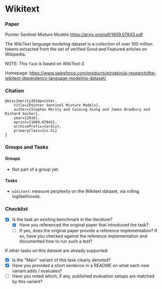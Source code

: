 # Wikitext

### Paper

Pointer Sentinel Mixture Models
https://arxiv.org/pdf/1609.07843.pdf

The WikiText language modeling dataset is a collection of over 100 million tokens
extracted from the set of verified Good and Featured articles on Wikipedia.

NOTE: This `Task` is based on WikiText-2.

Homepage: https://www.salesforce.com/products/einstein/ai-research/the-wikitext-dependency-language-modeling-dataset/

### Citation

```
@misc{merity2016pointer,
    title={Pointer Sentinel Mixture Models},
    author={Stephen Merity and Caiming Xiong and James Bradbury and Richard Socher},
    year={2016},
    eprint={1609.07843},
    archivePrefix={arXiv},
    primaryClass={cs.CL}
}
```

### Groups and Tasks

#### Groups

* Not part of a group yet.

#### Tasks

* `wikitext`: measure perplexity on the Wikitext dataset, via rolling loglikelihoods.

### Checklist

* [x] Is the task an existing benchmark in the literature?
    * [x] Have you referenced the original paper that introduced the task?
    * [ ] If yes, does the original paper provide a reference implementation? If so, have you checked against the reference implementation and documented how to run such a test?

If other tasks on this dataset are already supported:

* [x] Is the "Main" variant of this task clearly denoted?
* [x] Have you provided a short sentence in a README on what each new variant adds / evaluates?
* [ ] Have you noted which, if any, published evaluation setups are matched by this variant?
